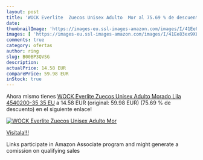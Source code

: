 ```yaml
---
layout: post
title: 'WOCK Everlite  Zuecos Unisex Adulto  Mor al 75.69 % de descuento'
date: 
thumbnailImage: 'https://images-eu.ssl-images-amazon.com/images/I/41Ee83ex9XL._SL200_.jpg'
images: [ 'https://images-eu.ssl-images-amazon.com/images/I/41Ee83ex9XL._SL200_.jpg' ]
comments: true
category: ofertas
author: ring
slug: B00BP3QVSG
description:
actualPrice: 14.58 EUR
comparePrice: 59.98 EUR
inStock: true
---
```


Ahora mismo tienes [WOCK Everlite  Zuecos Unisex Adulto  Morado  Lila 4540200-35   35 EU](https://www.amazon.es/dp/B00BP3QVSG/?tag=tolees-21) a 14.58 EUR (original: 59.98 EUR) (75.69 %  de descuento) en el siguiente enlace!

[![WOCK Everlite  Zuecos Unisex Adulto  Mor](https://images-eu.ssl-images-amazon.com/images/I/41Ee83ex9XL._SL200_.jpg)](https://www.amazon.es/dp/B00BP3QVSG/?tag=tolees-21)

[Visítala!!!](https://www.amazon.es/dp/B00BP3QVSG/?tag=tolees-21)

Links participate in Amazon Associate program and might generate a comission on qualifying sales
